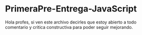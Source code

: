 # PrimeraPre-Entrega-JavaScript
Hola profes, si ven este archivo decirles que estoy abierto a todo comentario y critica constructiva para poder seguir mejorando.
